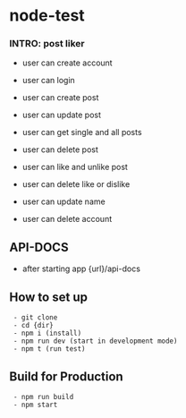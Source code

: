 # node-test
### INTRO: post liker
 - user can create account
 - user can login

 - user can create post
 - user can update post
 - user can get single and all posts
 - user can delete post

 - user can like and unlike post
 - user can delete like or dislike

 - user can update name
 - user can delete account


 ## API-DOCS
  - after starting app {url}/api-docs


 ## How to set up

 ```
  - git clone 
  - cd {dir}
  - npm i (install)
  - npm run dev (start in development mode)
  - npm t (run test)
 ``` 

 ## Build for Production
  ```
   - npm run build
   - npm start
  ```
